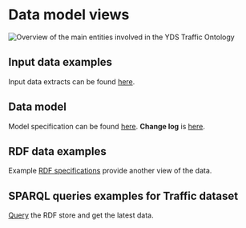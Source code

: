 # Data model views
![Overview of the main entities involved in the YDS Traffic Ontology](https://dl.dropboxusercontent.com/u/4447272/Traffic.png)

## Input data examples
Input data extracts can be found [here](https://github.com/YourDataStories/ontology/blob/master/Traffic/Input%20Data%20Examples.md).

## Data model
Model specification can be found [here](https://github.com/YourDataStories/ontology/blob/master/Traffic/traffic.owl).
**Change log** is [here](https://github.com/YourDataStories/ontology/blob/master/Traffic/CHANGELOG.md).

## RDF data examples
Example [RDF specifications](https://github.com/YourDataStories/ontology/blob/master/Traffic/RDF%20Data%20Example.md) provide another view of the data.
## SPARQL queries examples for Traffic dataset
[Query](https://github.com/YourDataStories/ontology/blob/master/Overall%20model/SPARQL%20queries.md) the RDF store and get the latest data.


